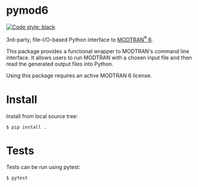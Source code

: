 # pymod6

[![Code style: black](https://img.shields.io/badge/code%20style-black-black.svg)](https://github.com/psf/black)

3rd-party, file-I/O-based Python interface to [MODTRAN<sup>&reg;</sup> 6][MODTRAN].

This package provides a functional wrapper to MODTRAN's command line interface. 
It allows users to run MODTRAN with a chosen input file and then read the generated output
files into Python.

Using this package requires an active MODTRAN 6 license.

# Install
Install from local source tree:
```shell
$ pip install .
```

# Tests
Tests can be run using pytest:

```shell
$ pytest
```

[MODTRAN]: http://modtran.spectral.com/
